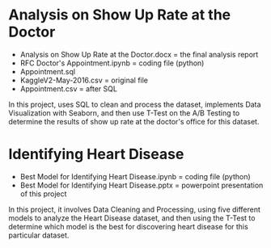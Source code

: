 # Analysis on Show Up Rate at the Doctor
  * Analysis on Show Up Rate at the Doctor.docx = the final analysis report
  * RFC Doctor's Appointment.ipynb = coding file (python)
  * Appointment.sql
  * KaggleV2-May-2016.csv = original file
  * Appointment.csv = after SQL
  
 In this project, uses SQL to clean and process the dataset, implements Data Visualization with Seaborn, and then use T-Test on the A/B Testing to determine the results of show up rate at the doctor's office for this dataset.


# Identifying Heart Disease
  * Best Model for Identifying Heart Disease.ipynb = coding file (python)
  * Best Model for Identifying Heart Disease.pptx = powerpoint presentation of this project
  
  In this project, it involves Data Cleaning and Processing, using five different models to analyze the Heart Disease dataset, and then using the T-Test to determine which model is the best for discovering heart disease for this particular dataset.
  
  
